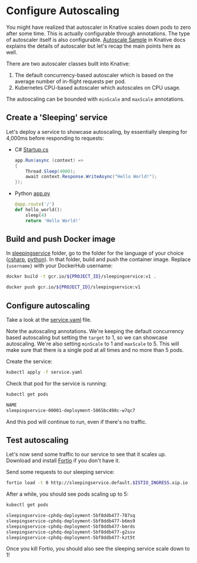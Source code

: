 # Configure Autoscaling

You might have realized that autoscaler in Knative scales down pods to zero after some time. This is actually configurable through annotations. The type of autoscaler itself is also configurable. [Autoscale Sample](https://knative.dev/docs/serving/samples/autoscale-go/index.html) in Knative docs explains the details of autoscaler but let's recap the main points here as well.

There are two autoscaler classes built into Knative:

1. The default concurrency-based autoscaler which is based on the average number of in-flight requests per pod.
2. Kubernetes CPU-based autoscaler which autoscales on CPU usage.

The autoscaling can be bounded with `minScale` and `maxScale` annotations.

## Create a 'Sleeping' service

Let's deploy a service to showcase autoscaling, by essentially sleeping for 4,000ms before responding to requests:

- C# [Startup.cs](../serving/sleepingservice/csharp/Startup.cs)

  ```csharp
  app.Run(async (context) =>
  {
      Thread.Sleep(4000);
      await context.Response.WriteAsync("Hello World!");
  });
  ```

- Python [app.py](../serving/sleepingservice/python/app.py)

  ```python
  @app.route('/')
  def hello_world():
      sleep(4)
      return 'Hello World!'
  ```

## Build and push Docker image

In [sleepingservice](../serving/sleepingservice/) folder, go to the folder for the language of your choice ([csharp](../serving/sleepingservice/csharp/), [python](../serving/sleepingservice/python/)). In that folder, build and push the container image. Replace `{username}` with your DockerHub username:

```bash
docker build -t gcr.io/${PROJECT_ID}/sleepingservice:v1 .

docker push gcr.io/${PROJECT_ID}/sleepingservice:v1
```

## Configure autoscaling

Take a look at the [service.yaml](../serving/sleepingservice/service.yaml) file.

Note the autoscaling annotations. We're keeping the default concurrency based autoscaling but setting the `target` to 1, so we can showcase autoscaling. We're also setting `minScale` to 1 and `maxScale` to 5. This will make sure that there is a single pod at all times and no more than 5 pods.

Create the service:

```bash
kubectl apply -f service.yaml
```

Check that pod for the service is running:

```bash
kubectl get pods

NAME
sleepingservice-00001-deployment-5865bc498c-w7qc7
```

And this pod will continue to run, even if there's no traffic.

## Test autoscaling

Let's now send some traffic to our service to see that it scales up. Download and install [Fortio](https://github.com/fortio/fortio) if you don't have it.

Send some requests to our sleeping service:

```bash
fortio load -t 0 http://sleepingservice.default.$ISTIO_INGRESS.xip.io
```

After a while, you should see pods scaling up to 5:

```bash
kubectl get pods

sleepingservice-cphdq-deployment-5bf8ddb477-787sq
sleepingservice-cphdq-deployment-5bf8ddb477-b6ms9
sleepingservice-cphdq-deployment-5bf8ddb477-bmrds
sleepingservice-cphdq-deployment-5bf8ddb477-g2ssv
sleepingservice-cphdq-deployment-5bf8ddb477-kzt5t
```

Once you kill Fortio, you should also see the sleeping service scale down to 1!
